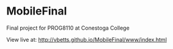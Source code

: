 # MobileFinal
Final project for PROG8110 at Conestoga College

View live at: http://vbetts.github.io/MobileFinal/www/index.html

